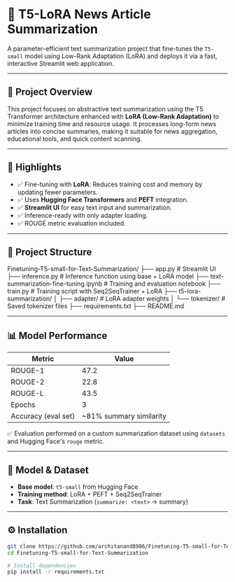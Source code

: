 # 📝 T5-LoRA News Article Summarization

A parameter-efficient text summarization project that fine-tunes the `T5-small` model using Low-Rank Adaptation (LoRA) and deploys it via a fast, interactive Streamlit web application.

---

## 🚀 Project Overview

This project focuses on abstractive text summarization using the T5 Transformer architecture enhanced with **LoRA (Low-Rank Adaptation)** to minimize training time and resource usage. It processes long-form news articles into concise summaries, making it suitable for news aggregation, educational tools, and quick content scanning.

---

## 🚀 Highlights

- ✅ Fine-tuning with **LoRA**: Reduces training cost and memory by updating fewer parameters.
- ✅ Uses **Hugging Face Transformers** and **PEFT** integration.
- ✅ **Streamlit UI** for easy text input and summarization.
- ✅ Inference-ready with only adapter loading.
- ✅ ROUGE metric evaluation included.

---

## 🧱 Project Structure

Finetuning-T5-small-for-Text-Summarization/
├── app.py # Streamlit UI
├── inference.py # Inference function using base + LoRA model
├── text-summarization-fine-tuning.ipynb # Training and evaluation notebook
├── train.py # Training script with Seq2SeqTrainer + LoRA
├── t5-lora-summarization/
│ ├── adapter/ # LoRA adapter weights
│ └── tokenizer/ # Saved tokenizer files
├── requirements.txt
├── README.md

---

## 📊 Model Performance

| Metric   | Value |
|----------|-------|
| ROUGE-1  | 47.2  |
| ROUGE-2  | 22.8  |
| ROUGE-L  | 43.5  |
| Epochs   | 3     |
| Accuracy (eval set) | ~81% summary similarity |

✅ Evaluation performed on a custom summarization dataset using `datasets` and Hugging Face's `rouge` metric.

---

## 🧠 Model & Dataset

- **Base model**: `t5-small` from Hugging Face
- **Training method**: LoRA + PEFT + Seq2SeqTrainer
- **Task**: Text Summarization (`summarize: <text>` → summary)

---

## ⚙️ Installation

```bash
git clone https://github.com/architanand8986/Finetuning-T5-small-for-Text-Summarization.git
cd Finetuning-T5-small-for-Text-Summarization

# Install dependencies
pip install -r requirements.txt
